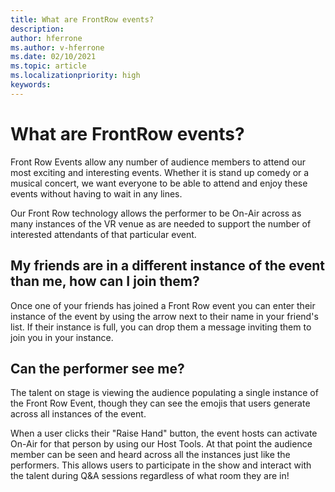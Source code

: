 ```yaml
---
title: What are FrontRow events?
description: 
author: hferrone
ms.author: v-hferrone
ms.date: 02/10/2021
ms.topic: article
ms.localizationpriority: high
keywords: 
---
```


# What are FrontRow events? 

Front Row Events allow any number of audience members to attend our most exciting and interesting events. Whether it is stand up comedy or a musical concert, we want everyone to be able to attend and enjoy these events without having to wait in any lines. 

Our Front Row technology allows the performer to be On-Air across as many instances of the VR venue as are needed to support the number of interested attendants of that particular event. 

## My friends are in a different instance of the event than me, how can I join them?

Once one of your friends has joined a Front Row event you can enter their instance of the event by using the arrow next to their name in your friend's list. If their instance is full, you can drop them a message inviting them to join you in your instance. 

## Can the performer see me?

The talent on stage is viewing the audience populating a single instance of the Front Row Event, though they can see the emojis that users generate across all instances of the event.

When a user clicks their "Raise Hand" button, the event hosts can activate On-Air for that person by using our Host Tools. At that point the audience member can be seen and heard across all the instances just like the performers. This allows users to participate in the show and interact with the talent during Q&A sessions regardless of what room they are in!
